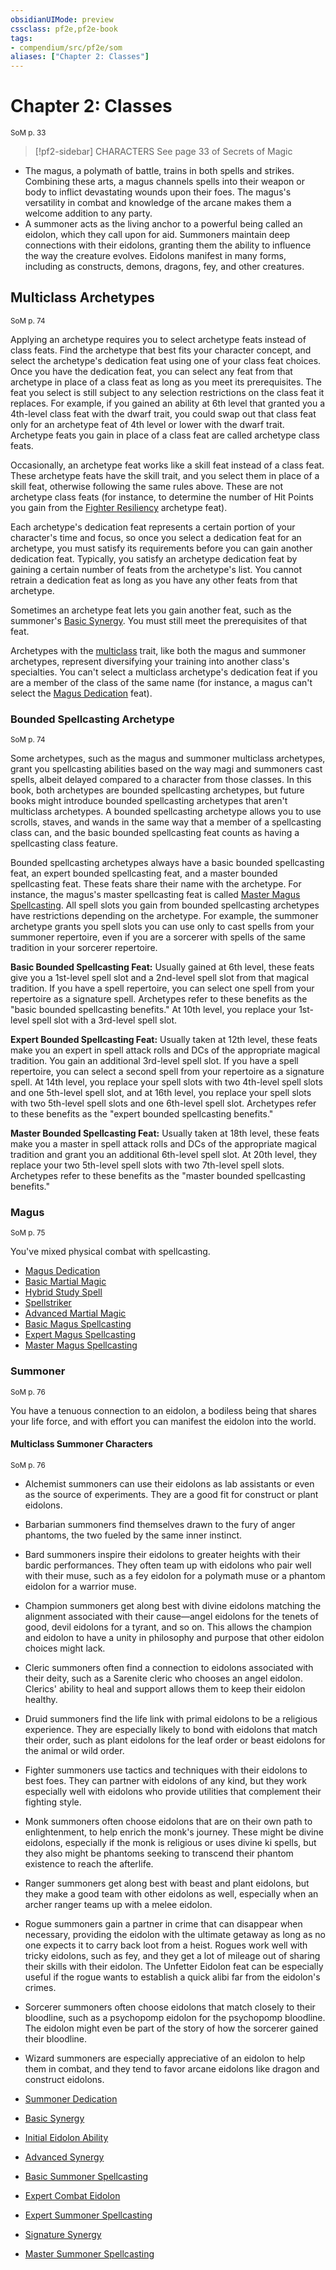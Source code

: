 ```yaml
---
obsidianUIMode: preview
cssclass: pf2e,pf2e-book
tags:
- compendium/src/pf2e/som
aliases: ["Chapter 2: Classes"]
---
```

# Chapter 2: Classes
<sup>SoM p. 33</sup>

> [!pf2-sidebar] CHARACTERS
> See page 33 of Secrets of Magic

- The magus, a polymath of battle, trains in both spells and strikes. Combining these arts, a magus channels spells into their weapon or body to inflict devastating wounds upon their foes. The magus's versatility in combat and knowledge of the arcane makes them a welcome addition to any party.
- A summoner acts as the living anchor to a powerful being called an eidolon, which they call upon for aid. Summoners maintain deep connections with their eidolons, granting them the ability to influence the way the creature evolves. Eidolons manifest in many forms, including as constructs, demons, dragons, fey, and other creatures.

## Multiclass Archetypes
<sup>SoM p. 74</sup>

Applying an archetype requires you to select archetype feats instead of class feats. Find the archetype that best fits your character concept, and select the archetype's dedication feat using one of your class feat choices. Once you have the dedication feat, you can select any feat from that archetype in place of a class feat as long as you meet its prerequisites. The feat you select is still subject to any selection restrictions on the class feat it replaces. For example, if you gained an ability at 6th level that granted you a 4th-level class feat with the dwarf trait, you could swap out that class feat only for an archetype feat of 4th level or lower with the dwarf trait. Archetype feats you gain in place of a class feat are called archetype class feats.

Occasionally, an archetype feat works like a skill feat instead of a class feat. These archetype feats have the skill trait, and you select them in place of a skill feat, otherwise following the same rules above. These are not archetype class feats (for instance, to determine the number of Hit Points you gain from the [Fighter Resiliency](../../compendium/feats/fighter-resiliency.md) archetype feat).

Each archetype's dedication feat represents a certain portion of your character's time and focus, so once you select a dedication feat for an archetype, you must satisfy its requirements before you can gain another dedication feat. Typically, you satisfy an archetype dedication feat by gaining a certain number of feats from the archetype's list. You cannot retrain a dedication feat as long as you have any other feats from that archetype.

Sometimes an archetype feat lets you gain another feat, such as the summoner's [Basic Synergy](../../compendium/feats/basic-synergy-som.md). You must still meet the prerequisites of that feat.

Archetypes with the [multiclass](../traits/multiclass.md) trait, like both the magus and summoner archetypes, represent diversifying your training into another class's specialties. You can't select a multiclass archetype's dedication feat if you are a member of the class of the same name (for instance, a magus can't select the [Magus Dedication](../../compendium/feats/magus-dedication-som.md) feat).

### Bounded Spellcasting Archetype
<sup>SoM p. 74</sup>

Some archetypes, such as the magus and summoner multiclass archetypes, grant you spellcasting abilities based on the way magi and summoners cast spells, albeit delayed compared to a character from those classes. In this book, both archetypes are bounded spellcasting archetypes, but future books might introduce bounded spellcasting archetypes that aren't multiclass archetypes. A bounded spellcasting archetype allows you to use scrolls, staves, and wands in the same way that a member of a spellcasting class can, and the basic bounded spellcasting feat counts as having a spellcasting class feature.

Bounded spellcasting archetypes always have a basic bounded spellcasting feat, an expert bounded spellcasting feat, and a master bounded spellcasting feat. These feats share their name with the archetype. For instance, the magus's master spellcasting feat is called [Master Magus Spellcasting](../../compendium/feats/master-magus-spellcasting-som.md). All spell slots you gain from bounded spellcasting archetypes have restrictions depending on the archetype. For example, the summoner archetype grants you spell slots you can use only to cast spells from your summoner repertoire, even if you are a sorcerer with spells of the same tradition in your sorcerer repertoire.

**Basic Bounded Spellcasting Feat:** Usually gained at 6th level, these feats give you a 1st-level spell slot and a 2nd-level spell slot from that magical tradition. If you have a spell repertoire, you can select one spell from your repertoire as a signature spell. Archetypes refer to these benefits as the "basic bounded spellcasting benefits." At 10th level, you replace your 1st-level spell slot with a 3rd-level spell slot.

**Expert Bounded Spellcasting Feat:** Usually taken at 12th level, these feats make you an expert in spell attack rolls and DCs of the appropriate magical tradition. You gain an additional 3rd-level spell slot. If you have a spell repertoire, you can select a second spell from your repertoire as a signature spell. At 14th level, you replace your spell slots with two 4th-level spell slots and one 5th-level spell slot, and at 16th level, you replace your spell slots with two 5th-level spell slots and one 6th-level spell slot. Archetypes refer to these benefits as the "expert bounded spellcasting benefits."

**Master Bounded Spellcasting Feat:** Usually taken at 18th level, these feats make you a master in spell attack rolls and DCs of the appropriate magical tradition and grant you an additional 6th-level spell slot. At 20th level, they replace your two 5th-level spell slots with two 7th-level spell slots. Archetypes refer to these benefits as the "master bounded spellcasting benefits."

### Magus
<sup>SoM p. 75</sup>

You've mixed physical combat with spellcasting.

- [Magus Dedication](../../compendium/feats/magus-dedication-som.md)
- [Basic Martial Magic](../../compendium/feats/basic-martial-magic-som.md)
- [Hybrid Study Spell](../../compendium/feats/hybrid-study-spell-som.md)
- [Spellstriker](../../compendium/feats/spellstriker-som.md)
- [Advanced Martial Magic](../../compendium/feats/advanced-martial-magic-som.md)
- [Basic Magus Spellcasting](../../compendium/feats/basic-magus-spellcasting-som.md)
- [Expert Magus Spellcasting](../../compendium/feats/expert-magus-spellcasting-som.md)
- [Master Magus Spellcasting](../../compendium/feats/master-magus-spellcasting-som.md)

### Summoner
<sup>SoM p. 76</sup>

You have a tenuous connection to an eidolon, a bodiless being that shares your life force, and with effort you can manifest the eidolon into the world.

#### Multiclass Summoner Characters
<sup>SoM p. 76</sup>

- Alchemist summoners can use their eidolons as lab assistants or even as the source of experiments. They are a good fit for construct or plant eidolons.
- Barbarian summoners find themselves drawn to the fury of anger phantoms, the two fueled by the same inner instinct.
- Bard summoners inspire their eidolons to greater heights with their bardic performances. They often team up with eidolons who pair well with their muse, such as a fey eidolon for a polymath muse or a phantom eidolon for a warrior muse.
- Champion summoners get along best with divine eidolons matching the alignment associated with their cause—angel eidolons for the tenets of good, devil eidolons for a tyrant, and so on. This allows the champion and eidolon to have a unity in philosophy and purpose that other eidolon choices might lack.
- Cleric summoners often find a connection to eidolons associated with their deity, such as a Sarenite cleric who chooses an angel eidolon. Clerics' ability to heal and support allows them to keep their eidolon healthy.
- Druid summoners find the life link with primal eidolons to be a religious experience. They are especially likely to bond with eidolons that match their order, such as plant eidolons for the leaf order or beast eidolons for the animal or wild order.
- Fighter summoners use tactics and techniques with their eidolons to best foes. They can partner with eidolons of any kind, but they work especially well with eidolons who provide utilities that complement their fighting style.
- Monk summoners often choose eidolons that are on their own path to enlightenment, to help enrich the monk's journey. These might be divine eidolons, especially if the monk is religious or uses divine ki spells, but they also might be phantoms seeking to transcend their phantom existence to reach the afterlife.
- Ranger summoners get along best with beast and plant eidolons, but they make a good team with other eidolons as well, especially when an archer ranger teams up with a melee eidolon.
- Rogue summoners gain a partner in crime that can disappear when necessary, providing the eidolon with the ultimate getaway as long as no one expects it to carry back loot from a heist. Rogues work well with tricky eidolons, such as fey, and they get a lot of mileage out of sharing their skills with their eidolon. The Unfetter Eidolon feat can be especially useful if the rogue wants to establish a quick alibi far from the eidolon's crimes.
- Sorcerer summoners often choose eidolons that match closely to their bloodline, such as a psychopomp eidolon for the psychopomp bloodline. The eidolon might even be part of the story of how the sorcerer gained their bloodline.
- Wizard summoners are especially appreciative of an eidolon to help them in combat, and they tend to favor arcane eidolons like dragon and construct eidolons.

- [Summoner Dedication](../../compendium/feats/summoner-dedication-som.md)
- [Basic Synergy](../../compendium/feats/basic-synergy-som.md)
- [Initial Eidolon Ability](../../compendium/feats/initial-eidolon-ability-som.md)
- [Advanced Synergy](../../compendium/feats/advanced-synergy-som.md)
- [Basic Summoner Spellcasting](../../compendium/feats/basic-summoner-spellcasting-som.md)
- [Expert Combat Eidolon](../../compendium/feats/expert-combat-eidolon-som.md)
- [Expert Summoner Spellcasting](../../compendium/feats/expert-summoner-spellcasting-som.md)
- [Signature Synergy](../../compendium/feats/signature-synergy-som.md)
- [Master Summoner Spellcasting](../../compendium/feats/master-summoner-spellcasting-som.md)